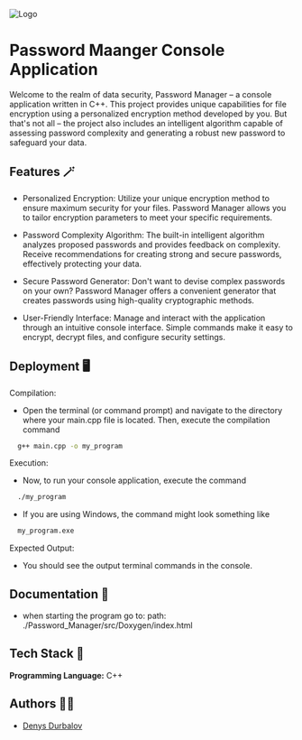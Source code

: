 
![Logo](https://i.pinimg.com/originals/a7/48/f9/a748f9b468b02aa3861b0678fe812dcc.gif)


# Password Maanger Console Application

Welcome to the realm of data security, Password Manager  – a console application written in C++. This project provides unique capabilities for file encryption using a personalized encryption method developed by you. But that's not all – the project also includes an intelligent algorithm capable of assessing password complexity and generating a robust new password to safeguard your data.

## Features 🪄

- Personalized Encryption: Utilize your unique encryption method to ensure maximum security for your files. Password Manager allows you to tailor encryption parameters to meet your specific requirements.

- Password Complexity Algorithm: The built-in intelligent algorithm analyzes proposed passwords and provides feedback on complexity. Receive recommendations for creating strong and secure passwords, effectively protecting your data.

- Secure Password Generator: Don't want to devise complex passwords on your own? Password Manager offers a convenient generator that creates passwords using high-quality cryptographic methods.

- User-Friendly Interface: Manage and interact with the application through an intuitive console interface. Simple commands make it easy to encrypt, decrypt files, and configure security settings.


## Deployment 🖥️

Compilation:
- Open the terminal (or command prompt) and navigate to the directory where your main.cpp file is located. Then, execute the compilation command

```bash
  g++ main.cpp -o my_program
```

Execution:
- Now, to run your console application, execute the command

```bash
  ./my_program
```

- If you are using Windows, the command might look something like

```bash
  my_program.exe
```

Expected Output:

- You should see the output terminal commands in the console.








## Documentation 📄
- when starting the program go to:
path: ./Password_Manager/src/Doxygen/index.html


## Tech Stack 🔧

**Programming Language:** C++


## Authors 👨‍🔧

- [Denys Durbalov](https://www.github.com/denpoo1)

